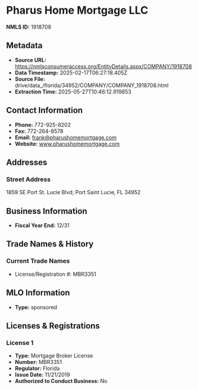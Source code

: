 # Pharus Home Mortgage LLC

**NMLS ID:** 1918708

## Metadata
- **Source URL:** https://nmlsconsumeraccess.org/EntityDetails.aspx/COMPANY/1918708
- **Data Timestamp:** 2025-02-17T06:27:18.405Z
- **Source File:** drive/data_/florida/34952/COMPANY/COMPANY_1918708.html
- **Extraction Time:** 2025-05-27T10:46:12.919853

## Contact Information
- **Phone:** 772-925-8202
- **Fax:** 772-264-8578
- **Email:** frank@pharushomemortgage.com
- **Website:** www.pharushomemortgage.com

## Addresses
### Street Address
1859 SE Port St. Lucie Blvd; Port Saint Lucie, FL 34952

## Business Information
- **Fiscal Year End:** 12/31

## Trade Names & History
### Current Trade Names
- License/Registration #: MBR3351

## MLO Information
- **Type:** sponsored

## Licenses & Registrations

### License 1
- **Type:** Mortgage Broker License
- **Number:** MBR3351
- **Regulator:** Florida
- **Issue Date:** 11/21/2019
- **Authorized to Conduct Business:** No
